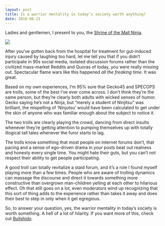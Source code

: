 ```yaml
---
layout: post
title: Is a warrior mentality in today’s society worth anything?
date: 2018-06-21
---
```


<p>Ladies and gentlemen, I present to you, the <a href="https://lonelymachines.org/mall-ninjas/" data-qt-tooltip="lonelymachines.org">Shrine of the Mall Ninja</a>.</p><img src="https://qph.fs.quoracdn.net/main-qimg-f494e1d46987e3e0496123d363dd11aa"><p>After you’ve gotten back from the hospital for treatment for gut-induced injury caused by laughing too hard, let me tell you that if you didn’t participate in 90s social media, isolated discussion forums rather than the civilized mass-market Reddits and Quoras of today, you were really missing out. Spectacular flame wars like this happened <i>all the freaking time</i>. It was great.</p><p>Based on my own experiences, I’m 95% sure that Gecko45 and SPECOPS are trolls, some of the best I’ve ever come across. I don’t think they’re the same person, but they’re clearly both adults with wicked senses of humor. Gecko saying he’s not a Ninja, but “merely a student of Ninjitsu” was brilliant, the mispelling of ‘Ninjutsu’ would have been calculated to get under the skin of anyone who was familiar enough about the subject to notice it.</p><p>The two trolls are clearly playing the crowd, dancing from direct insults whenever they’re getting attention to pumping themselves up with totally illogical tall tales whenever the furor starts to lag.</p><p>The trolls know something that most people on internet forums don’t, that pacing and a sense of ego-driven drama in your posts beat out realness and honesty every single time. You might hate their guts, but you can’t not respect their ability to get people participating.</p><p>A good troll can totally revitalize a staid forum, and it’s a role I found myself playing more than a few times. People who are aware of trolling dynamics can massage the discourse and direct it towards something more constructive than overgrown man-children yelling at each other to hilarious effect. Oh that still goes on a lot, even moderators wind up recognizing that this sort of thing adds to the experience rather than takes it away and does their best to step in only when it get egregious.</p><p>So, to answer your question, yes, the warrior mentality in today’s society is worth something. A hell of a lot of hilarity. If you want more of this, check out <a href="http://www.bullshido.net/forums/" data-qt-tooltip="bullshido.net">Bullshido</a>.</p>

